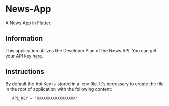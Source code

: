 # News-App

A News App in Flutter.

## Information

This application utilizes the Developer Plan of the News API. You can get your API key [here](https://newsapi.org/).

## Instructions

By default the Api Key is stored in a .env file. It's necessary to create the file in the root of application with the following content:
```dotenv
   API_KEY = 'XXXXXXXXXXXXXXXXX'
   ```
